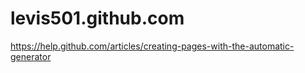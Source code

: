 levis501.github.com
===================

https://help.github.com/articles/creating-pages-with-the-automatic-generator